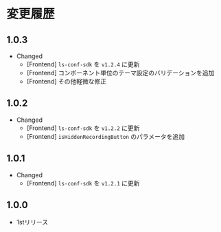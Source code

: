 # 変更履歴

## 1.0.3
- Changed
  - [Frontend] `ls-conf-sdk` を `v1.2.4` に更新
  - [Frontend] コンポーネント単位のテーマ設定のバリデーションを追加
  - [Frontend] その他軽微な修正

## 1.0.2
- Changed
  - [Frontend] `ls-conf-sdk` を `v1.2.2` に更新
  - [Frontend] `isHiddenRecordingButton` のパラメータを追加

## 1.0.1
- Changed
  - [Frontend] `ls-conf-sdk` を `v1.2.1` に更新

## 1.0.0
- 1stリリース
